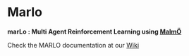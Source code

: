 # Marlo

**marLo : Multi Agent Reinforcement Learning using [MalmÖ](https://github.com/Microsoft/malmo)**

Check the MARLO documentation at our [Wiki](https://github.com/crowdAI/marLo/wiki) 
